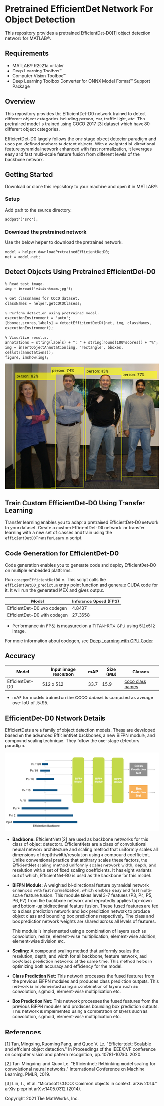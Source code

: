 # Pretrained EfficientDet Network For Object Detection

This repository provides a pretrained EfficientDet-D0[1] object detection network for MATLAB&reg;. 

Requirements
------------  

- MATLAB&reg; R2021a or later
- Deep Learning Toolbox&trade;
- Computer Vision Toolbox&trade;
- Deep Learning Toolbox Converter for ONNX Model Format&trade; Support Package

Overview
--------

This repository provides the EfficientDet-D0 network trained to detect different object categories including person, car, traffic light, etc. This pretrained model is trained using COCO 2017 [3] dataset which have 80 different object categories.

EfficientDet-D0 largely follows the one stage object detector paradigm and uses pre-defined anchors to detect objects. With a weighted bi-directional feature pyramidal network enhanced with fast normalization, it leverages easy and fast multi-scale feature fusion from different levels of the backbone network.  


Getting Started
---------------

Download or clone this repository to your machine and open it in MATLAB&reg;.

### Setup
Add path to the source directory.

```
addpath('src');
```

### Download the pretrained network
Use the below helper to download the pretrained network.

```
model = helper.downloadPretrainedEfficientDetD0;
net = model.net;
```

Detect Objects Using Pretrained EfficientDet-D0
-----------------------------------------------

```
% Read test image.
img = imread('visionteam.jpg');

% Get classnames for COCO dataset.
classNames = helper.getCOCOClasess;

% Perform detection using pretrained model.
executionEnvironment = 'auto';
[bboxes,scores,labels] = detectEfficientDetD0(net, img, classNames, executionEnvironment);

% Visualize results.
annotations = string(labels) + ": " + string(round(100*scores)) + "%";
img = insertObjectAnnotation(img, 'rectangle', bboxes, cellstr(annotations));
figure, imshow(img);
```
![alt text](images/result.png?raw=true)


Train Custom EfficientDet-D0 Using Transfer Learning
----------------------------------------------------
Transfer learning enables you to adapt a pretrained EfficientDet-D0 network to your dataset. Create a custom EfficientDet-D0 network for transfer learning with a new set of classes and train using the `efficientDetD0TransferLearn.m` script.

Code Generation for EfficientDet-D0
-----------------------------------
Code generation enables you to generate code and deploy EfficientDet-D0 on multiple embedded platforms.

Run `codegenEfficientDetD0.m`. This script calls the `efficientDetD0_predict.m` entry point function and generate CUDA code for it. It will run the generated MEX and gives output.

| Model | Inference Speed (FPS) | 
| ------ | ------ | 
| EfficientDet-D0 w/o codegen | 4.8437 |
| EfficientDet-D0 with codegen | 27.3658 |

- Performance (in FPS) is measured on a TITAN-RTX GPU using 512x512 image.

For more information about codegen, see [Deep Learning with GPU Coder](https://www.mathworks.com/help/gpucoder/gpucoder-deep-learning.html)

Accuracy
---------

| Model | Input image resolution | mAP  | Size (MB) | Classes |
| ------ | ------ | ------ | ------ | ------ |
| EfficientDet-D0 | 512 x 512 | 33.7 | 15.9 | [coco class names](src/+helper/coco-classes.txt) |

- mAP for models trained on the COCO dataset is computed as average over IoU of .5:.95.

EfficientDet-D0 Network Details
--------------------------------

EfficientDets are a family of object detection models. These are developed based on the advanced EfficientNet backbones, a new BiFPN module, and compound scaling technique. They follow the one-stage detectors paradigm.

![alt text](images/network.png?raw=true)

- **Backbone:** EfficientNets[2] are used as backbone networks for this class of object detectors. EfficientNets are a class of convolutional neural network architecture and scaling method that uniformly scales all dimensions of depth/width/resolution using a compound coefficient. Unlike conventional practice that arbitrary scales these factors, the EfficientNet scaling method uniformly scales network width, depth, and resolution with a set of fixed scaling coefficients. It has eight variants out of which, EfficientNet-B0 is used as the backbone for this model.

- **BiFPN Module:** A weighted bi-directional feature pyramidal network enhanced with fast normalization, which enables easy and fast multi-scale feature fusion. This module takes level 3-7 features (P3, P4, P5, P6, P7) from the backbone network and repeatedly applies top-down and bottom-up bidirectional feature fusion. These fused features are fed to a class prediction network and box prediction network to produce object class and bounding box predictions respectively. The class and box prediction network weights are shared across all levels of features. 

  This module is implemented using a combination of layers such as convolution, resize, element-wise multiplication, element-wise addition, element-wise division etc.

- **Scaling:** A compound scaling method that uniformly scales the resolution, depth, and width for all backbone, feature network, and box/class prediction networks at the same time. This method helps in optimizing both accuracy and efficiency for the model.

- **Class Prediction Net:** This network processes the fused features from the previous BiFPN modules and produces class prediction outputs. This network is implemented using a combination of layers such as convolution, sigmoid, element-wise multiplication etc. 

- **Box Prediction Net:** This network processes the fused features from the previous BiFPN modules and produces bounding box prediction outputs. This network is implemented using a combination of layers such as convolution, sigmoid, element-wise multiplication etc.


References
-----------

[1] Tan, Mingxing, Ruoming Pang, and Quoc V. Le. "Efficientdet: Scalable and efficient object detection." In Proceedings of the IEEE/CVF conference on computer vision and pattern recognition, pp. 10781-10790. 2020.

[2] Tan, Mingxing, and Quoc Le. "Efficientnet: Rethinking model scaling for convolutional neural networks." International Conference on Machine Learning. PMLR, 2019.

[3] Lin, T., et al. "Microsoft COCO: Common objects in context. arXiv 2014." arXiv preprint arXiv:1405.0312 (2014).

Copyright 2021 The MathWorks, Inc.
